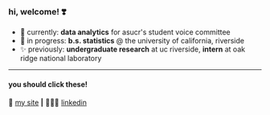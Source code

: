 ### hi, welcome! ❣️

- 🍄 currently: **data analytics** for asucr's student voice committee
- 🌱  in progress: **b.s. statistics** @ the university of california, riverside
- ✨ previously: **undergraduate research** at uc riverside, **intern** at oak ridge national laboratory
---



#### you should click these!

💌 [my site][website] **|** 
👩🏻‍💻 [linkedin][linkedin]


[website]: https://flemmerlauren.wixsite.com/personal
[linkedin]: https://www.linkedin.com/in/lauren-flemmer/




